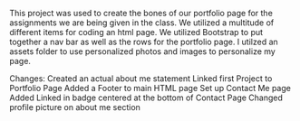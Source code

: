 This project was used to create the bones of our portfolio page for the assignments we are being given in the class. We utilized a multitude of different items for coding an html page. We utilized Bootstrap to put together a nav bar as well as the rows for the portfolio page. I utilzed an assets folder to use personalized photos and images to personalize my page.

Changes:
Created an actual about me statement
Linked first Project to Portfolio Page
Added a Footer to main HTML page
Set up Contact Me page
Added Linked in badge centered at the bottom of Contact Page
Changed profile picture on about me section 
